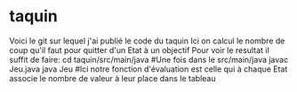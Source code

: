# taquin
Voici le git sur lequel j'ai publié le code du taquin
Ici on calcul le nombre de coup qu'il faut pour quitter d'un Etat à un objectif
Pour voir le resultat il suffit de faire:
cd taquin/src/main/java
#Une fois dans le src/main/java
javac Jeu.java
java Jeu
#Ici notre fonction d'évaluation est celle qui à chaque Etat associe le nombre de valeur à leur place dans le tableau

